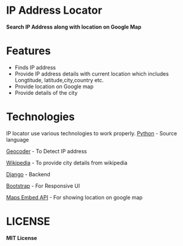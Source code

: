# IP Address Locator
**Search IP Address along with location on Google Map**

# Features
- Finds IP address 
- Provide IP address details with current location which includes Longtitude, latitude,city,country etc.
- Provide location on Google map
- Provide details of the city 

# Technologies
 IP locator use various technologies to work properly.
 [Python](https://www.python.org) - Source language
 
 [Geocoder](https://pypi.org/project/geocoder/) - To Detect IP address
 
 [Wikipedia](https://pypi.org/project/wikipedia/) - To provide city details from wikipedia 
 
 [Django](https://www.djangoproject.com/)   - Backend
 
 [Bootstrap](https://getbootstrap.com/)     - For Responsive UI
 
 [Maps Embed API](https://console.cloud.google.com/marketplace/details/google/maps-embed-backend.googleapis.com)  - For showing location on google map
# LICENSE
**MIT License**